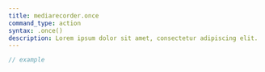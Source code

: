 ```yaml
---
title: mediarecorder.once
command_type: action
syntax: .once()
description: Lorem ipsum dolor sit amet, consectetur adipiscing elit.
---
```


```javascript
// example
```
